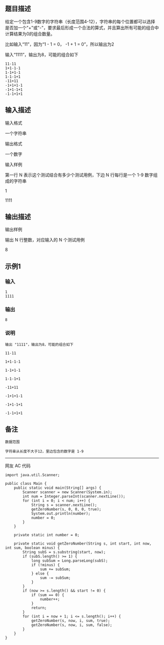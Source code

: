 ## 题目描述

给定一个包含1-9数字的字符串（长度范围4-12），字符串的每个位置都可以选择是否加一个"+"或"-"，要求最后形成一个合法的算式，并且算出所有可能的组合中计算结果为0的组合数量。

比如输入“11”，因为“1 - 1 = 0， -1 + 1 = 0”，所以输出为2

输入“1111”，输出为8，可能的组合如下

	11-11
	1+1-1-1
	1-1+1-1
	1-1-1+1
	-11+11
	-1+1+1-1
	-1+1-1+1
	-1-1+1+1

## 输入描述
输入格式

一个字符串

输出格式

一个数字

输入样例

第一行 N 表示这个测试结合有多少个测试用例，下边 N 行每行是一个 1-9 数字组成的字符串

1

1111


## 输出描述

输出样例

输出 N 行整数，对应输入的 N 个测试用例

8

## 示例1

### 输入
	1
	1111

### 输出
	8

### 说明
	输出 "1111"，输出为8，可能的组合如下
	
	11-11
	
	1+1-1-1
	
	1-1+1-1
	
	1-1-1+1
	
	-11+11
	
	-1+1+1-1
	
	-1+1-1+1
	
	-1-1+1+1

## 备注

	数据范围
	
	字符串从长度不大于12，里边包含的数字是 1-9

----

网友 AC 代码
	
	import java.util.Scanner;
	
	public class Main {
	    public static void main(String[] args) {
	        Scanner scanner = new Scanner(System.in);
	        int num = Integer.parseInt(scanner.nextLine());
	        for (int i = 0; i < num; i++) {
	            String s = scanner.nextLine();
	            getZeroNumber(s, 0, 0, 0, true);
	            System.out.println(number);
	            number = 0;
	        }
	    }
	
	    private static int number = 0;
	
	    private static void getZeroNumber(String s, int start, int now, int sum, boolean minus) {
	        String subS = s.substring(start, now);
	        if (subS.length() >= 1) {
	            long subSum = Long.parseLong(subS);
	            if (!minus) {
	                sum += subSum;
	            } else {
	                sum -= subSum;
	            }
	        }
	        if (now >= s.length() && start != 0) {
	            if (sum == 0) {
	                number++;
	            }
	            return;
	        }
	        for (int i = now + 1; i <= s.length(); i++) {
	            getZeroNumber(s, now, i, sum, true);
	            getZeroNumber(s, now, i, sum, false);
	        }
	    }
	}